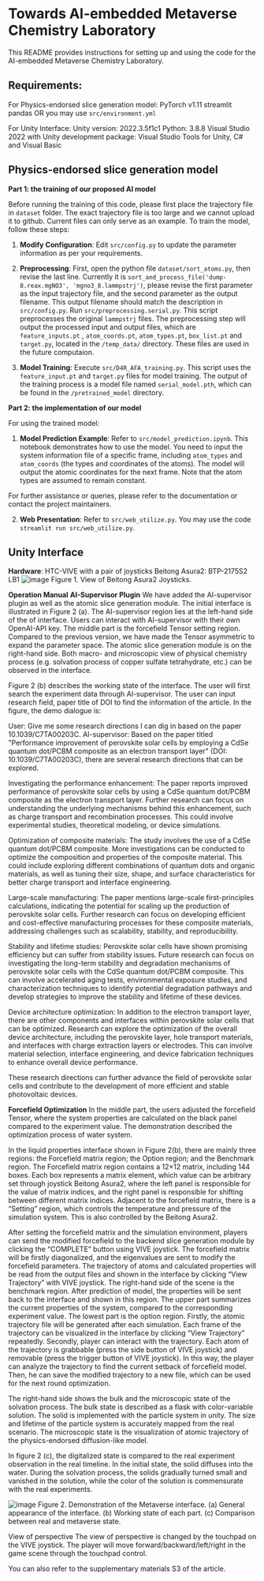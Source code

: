 # Towards AI-embedded Metaverse Chemistry Laboratory

This README provides instructions for setting up and using the code for the AI-embedded Metaverse Chemistry Laboratory.


## Requirements: 
For Physics-endorsed slice generation model:
PyTorch v1.11
streamlit
pandas
OR you may use `src/environment.yml`

For Unity Interface:
Unity version: 2022.3.5f1c1
Python: 3.8.8
Visual Studio 2022 with Unity development package: Visual Studio Tools for Unity, C# and Visual Basic

## Physics-endorsed slice generation model
**Part 1: the training of our proposed AI model**

Before running the training of this code, please first place the trajectory file in `dataset` folder. The exact trajectory file is too large and we cannot upload it to github. Current files can only serve as an example. To train the model, follow these steps:

1. **Modify Configuration**: Edit `src/config.py` to update the parameter information as per your requirements.

2. **Preprocessing**: First, open the python file `dataset/sort_atoms.py`, then revise the last line. Currently it is `sort_and_process_file('dump-8.reax.mgNO3', 'mgno3_8.lammpstrj')`, please revise the first parameter as the input trajectory file, and the second parameter as the output filename. This output filename should match the description in `src/config.py`. Run `src/preprocessing.serial.py`. This script preprocesses the original `lammpstrj` files. The preprocessing step will output the processed input and output files, which are `feature_inputs.pt` , `atom_coords.pt`, `atom_types.pt`, `box_list.pt` and `target.py`, located in the `/temp_data/` directory. These files are used in the future computaion.

3. **Model Training**: Execute `src/D4R_AFA_training.py`. This script uses the `feature_input.pt` and `target.py` files for model training. The output of the training process is a model file named `serial_model.pth`, which can be found in the `/pretrained_model` directory.

**Part 2: the implementation of our model**

For using the trained model:

1. **Model Prediction Example**: Refer to `src/model_prediction.ipynb`. This notebook demonstrates how to use the model. You need to input the system information file of a specific frame, including `atom_types` and `atom_coords` (the types and coordinates of the atoms). The model will output the atomic coordinates for the next frame. Note that the atom types are assumed to remain constant.

For further assistance or queries, please refer to the documentation or contact the project maintainers.

2. **Web Presentation**: Refer to `src/web_utilize.py`. You may use the code `streamlit run src/web_utilize.py`.

## Unity Interface
**Hardware**:
HTC-VIVE with a pair of joysticks
Beitong Asura2: BTP-2175S2 LB1
![image](https://github.com/hxlin97/Metaverse-lab/assets/114046154/0e948aca-e433-4a43-a4f3-5fb54d81fc30)
Figure 1. View of Beitong Asura2 Joysticks.

**Operation Manual**
**AI-Supervisor Plugin**
We have added the AI-supervisor plugin as well as the atomic slice generation module. The initial interface is illustrated in Figure 2 (a). The AI-supervisor region lies at the left-hand side of the of interface. Users can interact with AI-supervisor with their own OpenAI-API key. The middle part is the forcefield Tensor setting region. Compared to the previous version, we have made the Tensor asymmetric to expand the parameter space. The atomic slice generation module is on the right-hand side. Both macro- and microscopic view of physical chemistry process (e.g. solvation process of copper sulfate tetrahydrate, etc.) can be observed in the interface. 

Figure 2 (b) describes the working state of the interface. The user will first search the experiment data through AI-supervisor. The user can input research field, paper title of DOI to find the information of the article. In the figure, the demo dialogue is:

User: Give me some research directions I can dig in based on the paper 10.1039/C7TA00203C. 
AI-supervisor: Based on the paper titled "Performance improvement of perovskite solar cells by employing a CdSe quantum dot/PCBM composite as an electron transport layer" (DOI: 10.1039/C7TA00203C), there are several research directions that can be explored.

Investigating the performance enhancement: The paper reports improved performance of perovskite solar cells by using a CdSe quantum dot/PCBM composite as the electron transport layer. Further research can focus on understanding the underlying mechanisms behind this enhancement, such as charge transport and recombination processes. This could involve experimental studies, theoretical modeling, or device simulations.

Optimization of composite materials: The study involves the use of a CdSe quantum dot/PCBM composite. More investigations can be conducted to optimize the composition and properties of the composite material. This could include exploring different combinations of quantum dots and organic materials, as well as tuning their size, shape, and surface characteristics for better charge transport and interface engineering.

Large-scale manufacturing: The paper mentions large-scale first-principles calculations, indicating the potential for scaling up the production of perovskite solar cells. Further research can focus on developing efficient and cost-effective manufacturing processes for these composite materials, addressing challenges such as scalability, stability, and reproducibility.

Stability and lifetime studies: Perovskite solar cells have shown promising efficiency but can suffer from stability issues. Future research can focus on investigating the long-term stability and degradation mechanisms of perovskite solar cells with the CdSe quantum dot/PCBM composite. This can involve accelerated aging tests, environmental exposure studies, and characterization techniques to identify potential degradation pathways and develop strategies to improve the stability and lifetime of these devices.

Device architecture optimization: In addition to the electron transport layer, there are other components and interfaces within perovskite solar cells that can be optimized. Research can explore the optimization of the overall device architecture, including the perovskite layer, hole transport materials, and interfaces with charge extraction layers or electrodes. This can involve material selection, interface engineering, and device fabrication techniques to enhance overall device performance.

These research directions can further advance the field of perovskite solar cells and contribute to the development of more efficient and stable photovoltaic devices.


**Forcefield Optimization**
In the middle part, the users adjusted the forcefield Tensor, where the system properties are calculated on the black panel compared to the experiment value. The demonstration described the optimization process of water system. 

In the liquid properties interface shown in Figure 2(b), there are mainly three regions: the Forcefield matrix region; the Option region; and the Benchmark region. The Forcefield matrix region contains a 12×12 matrix, including 144 boxes. Each box represents a matrix element, which value can be arbitrary set through joystick Beitong Asura2, where the left panel is responsible for the value of matrix indices, and the right panel is responsible for shifting between different matrix indices. Adjacent to the forcefield matrix, there is a “Setting” region, which controls the temperature and pressure of the simulation system. This is also controlled by the Beitong Asura2. 

After setting the forcefield matrix and the simulation environment, players can send the modified forcefield to the backend slice generation module by clicking the “COMPLETE” button using VIVE joystick. The forcefield matrix will be firstly diagonalized, and the eigenvalues are sent to modify the forcefield parameters. The trajectory of atoms and calculated properties will be read from the output files and shown in the interface by clicking “View Trajectory” with VIVE joystick. The right-hand side of the scene is the benchmark region. After prediction of model, the properties will be sent back to the interface and shown in this region. The upper part summarizes the current properties of the system, compared to the corresponding experiment value. The lowest part is the option region. Firstly, the atomic trajectory file will be generated after each simulation. Each frame of the trajectory can be visualized in the interface by clicking “View Trajectory” repeatedly. Secondly, player can interact with the trajectory. Each atom of the trajectory is grabbable (press the side button of VIVE joystick) and removable (press the trigger button of VIVE joystick). In this way, the player can analyze the trajectory to find the current setback of forcefield model. Then, he can save the modified trajectory to a new file, which can be used for the next round optimization. 

The right-hand side shows the bulk and the microscopic state of the solvation process. The bulk state is described as a flask with color-variable solution. The solid is implemented with the particle system in unity. The size and lifetime of the particle system is accurately mapped from the real scenario. The microscopic state is the visualization of atomic trajectory of the physics-endorsed diffusion-like model. 

In figure 2 (c), the digitalized state is compared to the real experiment observation in the real timeline. In the initial state, the solid diffuses into the water. During the solvation process, the solids gradually turned small and vanished in the solution, while the color of the solution is commensurate with the real experiments. 

![image](https://github.com/hxlin97/Metaverse-lab/assets/114046154/438c3c69-2cff-4481-9d34-a76fd61caadb)
Figure 2. Demonstration of the Metaverse interface. (a) General appearance of the interface. (b) Working state of each part. (c) Comparison between real and metaverse state. 

View of perspective
The view of perspective is changed by the touchpad on the VIVE joystick. The player will move forward/backward/left/right in the game scene through the touchpad control. 

You can also refer to the supplementary materials S3 of the article.

